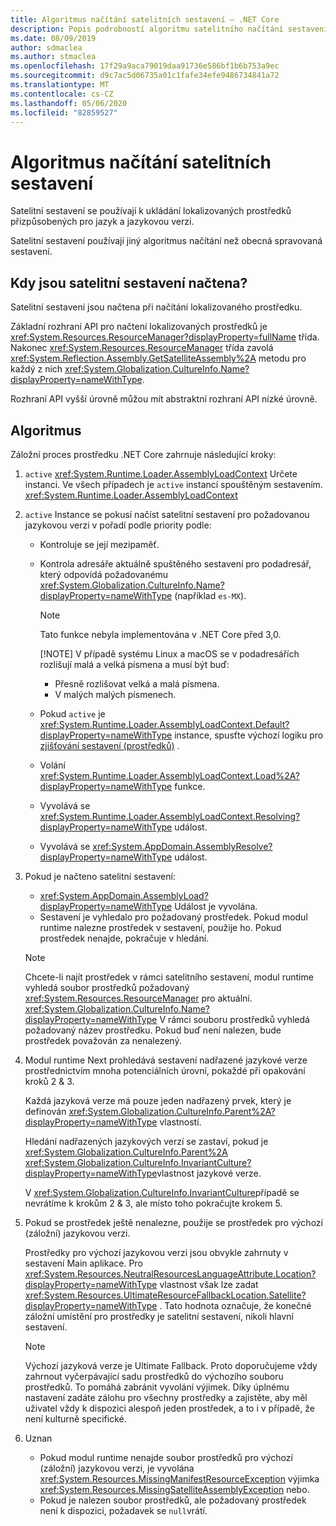 ```yaml
---
title: Algoritmus načítání satelitních sestavení – .NET Core
description: Popis podrobností algoritmu satelitního načítání sestavení v .NET Core
ms.date: 08/09/2019
author: sdmaclea
ms.author: stmaclea
ms.openlocfilehash: 17f29a9aca79019daa91736e586bf1b6b753a9ec
ms.sourcegitcommit: d9c7ac5d06735a01c1fafe34efe9486734841a72
ms.translationtype: MT
ms.contentlocale: cs-CZ
ms.lasthandoff: 05/06/2020
ms.locfileid: "82859527"
---
```

# <a name="satellite-assembly-loading-algorithm"></a>Algoritmus načítání satelitních sestavení

Satelitní sestavení se používají k ukládání lokalizovaných prostředků přizpůsobených pro jazyk a jazykovou verzi.

Satelitní sestavení používají jiný algoritmus načítání než obecná spravovaná sestavení.

## <a name="when-are-satellite-assemblies-loaded"></a>Kdy jsou satelitní sestavení načtena?

Satelitní sestavení jsou načtena při načítání lokalizovaného prostředku.

Základní rozhraní API pro načtení lokalizovaných prostředků je <xref:System.Resources.ResourceManager?displayProperty=fullName> třída. Nakonec <xref:System.Resources.ResourceManager> třída zavolá <xref:System.Reflection.Assembly.GetSatelliteAssembly%2A> metodu pro každý z nich <xref:System.Globalization.CultureInfo.Name?displayProperty=nameWithType>.

Rozhraní API vyšší úrovně můžou mít abstraktní rozhraní API nízké úrovně.

## <a name="algorithm"></a>Algoritmus

Záložní proces prostředku .NET Core zahrnuje následující kroky:

1. `active` <xref:System.Runtime.Loader.AssemblyLoadContext> Určete instanci. Ve všech případech je `active` instancí spouštěným sestavením. <xref:System.Runtime.Loader.AssemblyLoadContext>

2. `active` Instance se pokusí načíst satelitní sestavení pro požadovanou jazykovou verzi v pořadí podle priority podle:
    - Kontroluje se její mezipaměť.
    - Kontrola adresáře aktuálně spuštěného sestavení pro podadresář, který odpovídá požadovanému <xref:System.Globalization.CultureInfo.Name?displayProperty=nameWithType> (například `es-MX`).

        > [!NOTE]
        > Tato funkce nebyla implementována v .NET Core před 3,0.
        >
        > [!NOTE]
        > V případě systému Linux a macOS se v podadresářích rozlišují malá a velká písmena a musí být buď:
        >
        > - Přesně rozlišovat velká a malá písmena.
        > - V malých malých písmenech.

    - Pokud `active` je <xref:System.Runtime.Loader.AssemblyLoadContext.Default?displayProperty=nameWithType> instance, spusťte výchozí logiku pro [zjišťování sestavení (prostředků)](default-probing.md#satellite-resource-assembly-probing) .

    - Volání <xref:System.Runtime.Loader.AssemblyLoadContext.Load%2A?displayProperty=nameWithType> funkce.

    - Vyvolává se <xref:System.Runtime.Loader.AssemblyLoadContext.Resolving?displayProperty=nameWithType> událost.

    - Vyvolává se <xref:System.AppDomain.AssemblyResolve?displayProperty=nameWithType> událost.

3. Pokud je načteno satelitní sestavení:
   - <xref:System.AppDomain.AssemblyLoad?displayProperty=nameWithType> Událost je vyvolána.
   - Sestavení je vyhledalo pro požadovaný prostředek. Pokud modul runtime nalezne prostředek v sestavení, použije ho. Pokud prostředek nenajde, pokračuje v hledání.

    > [!NOTE]
    > Chcete-li najít prostředek v rámci satelitního sestavení, modul runtime vyhledá soubor prostředků požadovaný <xref:System.Resources.ResourceManager> pro aktuální. <xref:System.Globalization.CultureInfo.Name?displayProperty=nameWithType> V rámci souboru prostředků vyhledá požadovaný název prostředku. Pokud buď není nalezen, bude prostředek považován za nenalezený.

4. Modul runtime Next prohledává sestavení nadřazené jazykové verze prostřednictvím mnoha potenciálních úrovní, pokaždé při opakování kroků 2 & 3.

    Každá jazyková verze má pouze jeden nadřazený prvek, který je definován <xref:System.Globalization.CultureInfo.Parent%2A?displayProperty=nameWithType> vlastností.

    Hledání nadřazených jazykových verzí se zastaví, pokud je <xref:System.Globalization.CultureInfo.Parent%2A> <xref:System.Globalization.CultureInfo.InvariantCulture?displayProperty=nameWithType>vlastnost jazykové verze.

    V <xref:System.Globalization.CultureInfo.InvariantCulture>případě se nevrátíme k krokům 2 & 3, ale místo toho pokračujte krokem 5.

5. Pokud se prostředek ještě nenalezne, použije se prostředek pro výchozí (záložní) jazykovou verzi.

   Prostředky pro výchozí jazykovou verzi jsou obvykle zahrnuty v sestavení Main aplikace. Pro <xref:System.Resources.NeutralResourcesLanguageAttribute.Location?displayProperty=nameWithType> vlastnost však lze zadat <xref:System.Resources.UltimateResourceFallbackLocation.Satellite?displayProperty=nameWithType> . Tato hodnota označuje, že konečné záložní umístění pro prostředky je satelitní sestavení, nikoli hlavní sestavení.

    > [!NOTE]
    > Výchozí jazyková verze je Ultimate Fallback. Proto doporučujeme vždy zahrnout vyčerpávající sadu prostředků do výchozího souboru prostředků. To pomáhá zabránit vyvolání výjimek. Díky úplnému nastavení zadáte zálohu pro všechny prostředky a zajistěte, aby měl uživatel vždy k dispozici alespoň jeden prostředek, a to i v případě, že není kulturně specifické.

6. Uznan
   - Pokud modul runtime nenajde soubor prostředků pro výchozí (záložní) jazykovou verzi, je vyvolána <xref:System.Resources.MissingManifestResourceException> výjimka <xref:System.Resources.MissingSatelliteAssemblyException> nebo.
   - Pokud je nalezen soubor prostředků, ale požadovaný prostředek není k dispozici, požadavek se `null`vrátí.
